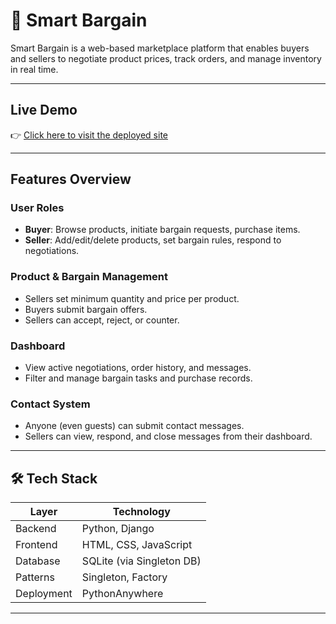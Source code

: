 # 🛒 Smart Bargain

Smart Bargain is a web-based marketplace platform that enables buyers and sellers to negotiate product prices, track orders, and manage inventory in real time.

---

##  Live Demo

👉 [Click here to visit the deployed site](https://lakmali.pythonanywhere.com/)

---

##  Features Overview

###  User Roles
- **Buyer**: Browse products, initiate bargain requests, purchase items.
- **Seller**: Add/edit/delete products, set bargain rules, respond to negotiations.

###  Product & Bargain Management
- Sellers set minimum quantity and price per product.
- Buyers submit bargain offers.
- Sellers can accept, reject, or counter.

###  Dashboard
- View active negotiations, order history, and messages.
- Filter and manage bargain tasks and purchase records.

###  Contact System
- Anyone (even guests) can submit contact messages.
- Sellers can view, respond, and close messages from their dashboard.

---

## 🛠 Tech Stack

| Layer        | Technology               |
|--------------|---------------------------|
| Backend      | Python, Django            |
| Frontend     | HTML, CSS, JavaScript     |
| Database     | SQLite (via Singleton DB) |
| Patterns     | Singleton, Factory        |
| Deployment   | PythonAnywhere            |


---
